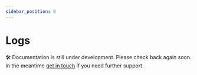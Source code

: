 ```yaml
---
sidebar_position: 9
---
```


# Logs

🛠️ Documentation is still under development. Please check back again soon. In the meantime [get in touch](mailto:hi@example.com) if you need further support.